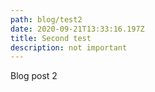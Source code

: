 ```yaml
---
path: blog/test2
date: 2020-09-21T13:33:16.197Z
title: Second test
description: not important
---
```

Blog post 2

